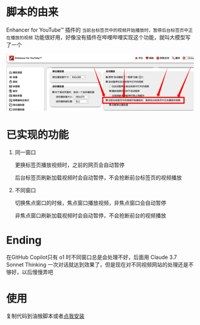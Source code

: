 # 脚本的由来

Enhancer for YouTube™ 插件的 `当前台标签页中的视频开始播放时，暂停后台标签页中正在播放的视频` 功能很好用，好像没有插件在哔哩哔哩实现这个功能，就叫大模型写了一个

![image](https://raw.githubusercontent.com/tunecc/Auto-Pause/refs/heads/main/photo/1.jpg)

# 已实现的功能

1. 同一窗口

   更换标签页播放视频时，之前的网页会自动暂停

   后台标签页刷新加载视频时会自动暂停，不会抢断前台标签页的视频播放

2. 不同窗口

   切换焦点窗口的时候，焦点窗口播放视频，非焦点窗口会自动暂停

   非焦点窗口刷新加载视频时会自动暂停，不会抢断前台的视频播放

# Ending

在GitHub Copilot只有 o1 时不同窗口总是会处理不好，后面用 Claude 3.7 Sonnet Thinking 一次对话就达到效果了，但是现在对不同视频网站的处理还是不够好，以后慢慢弄吧

# 使用
复制代码到油猴脚本或者[点我安装](https://raw.githubusercontent.com/tunecc/Auto-Pause/refs/heads/main/BAP.js)